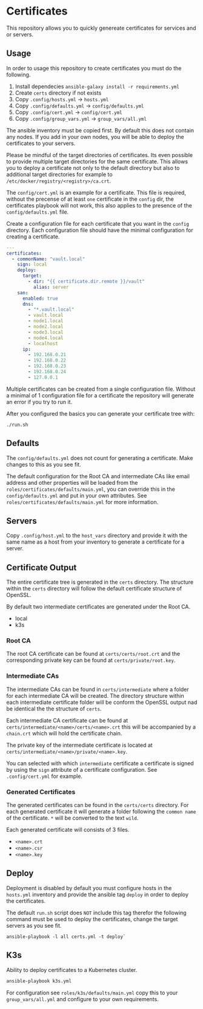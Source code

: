 # Certificates

This repository allows you to quickly genereate certificates for services and or servers.

## Usage

In order to usage this repository to create certificates you must do the following.

1. Install dependecies `ansible-galaxy install -r requirements.yml`
2. Create `certs` directory if not exists
3. Copy `.config/hosts.yml` -> `hosts.yml`
4. Copy `.config/defaults.yml` -> `config/defaults.yml`
5. Copy `.config/cert.yml` -> `config/cert.yml`
6. Copy `.config/group_vars.yml` -> `group_vars/all.yml`

The ansible inventory must be copied first.
By default this does not contain any nodes.
If you add in your own nodes, you will be able to deploy the certificates to your servers.

Please be mindful of the target directories of certificates.
Its even possible to provide multiple target directories for the same certificate.
This allows you to deploy a certificate not only to the default directory but also to additional
target directories for example to `/etc/docker/registry/<registry>/ca.crt`.

The `config/cert.yml` is an example for a certificate.
This file is required, without the precense of at least `one` certificate in the `config` dir,
the certificates playbook will not work, this also applies to the presence of the `config/defaults.yml` file.

Create a configuration file for each certificate that you want in the `config` directory.
Each configuration file should have the minimal configuration for creating a certificate.

```yaml
---
certificates:
  - commonName: "vault.local"
    sign: local
    deploy:
      target:
        - dir: "{{ certificate.dir.remote }}/vault"
          alias: server
    san:
      enabled: true
      dns:
        - "*.vault.local"
        - vault.local
        - node1.local
        - node2.local
        - node3.local
        - node4.local
        - localhost
      ip:
        - 192.168.0.21
        - 192.168.0.22
        - 192.168.0.23
        - 192.168.0.24
        - 127.0.0.1
```

Multiple certificates can be created from a single configuration file.
Without a minimal of 1 configuration file for a certificate the repository will generate an error if you try to run it.

After you configured the basics you can generate your certificate tree with:

```shell
./run.sh
```

## Defaults

The `config/defaults.yml` does not count for generating a certificate.
Make changes to this as you see fit.

The default configuration for the Root CA and intermediate CAs like email address and other properties
will be loaded from the `roles/certificates/defaults/main.yml`, you can override this in the `config/defaults.yml`
and put in your own attributes. See `roles/certificates/defaults/main.yml` for more information.

## Servers

Copy `.config/host.yml` to the `host_vars` directory and provide it with the same name
as a host from your inventory to generate a certificate for a server.

## Certificate Output

The entire certificate tree is generated in the `certs` directory.
The structure within the `certs` directory will follow the default certificate structure
of OpenSSL.

By default two intermediate certificates are generated under the Root CA.

- local
- k3s

### Root CA

The root CA certificate can be found at `certs/certs/root.crt` and the corresponding private
key can be found at `certs/private/root.key`.

### Intermediate CAs

The intermediate CAs can be found in `certs/intermediate` where a folder for each intermediate CA
will be created. The directory structure within each intermediate certificate folder will
be conform the OpenSSL output nad be identical the the structure of `certs`.

Each intermediate CA certificate can be found at `certs/intermediate/<name>/certs/<name>.crt`
this will be accompanied by a `chain.crt` which will hold the certificate chain.

The private key of the intermediate certificate is located at `certs/intermediate/<name>/private/<name>.key`.

You can selected with which `intermediate` certificate a certificate is signed by using the `sign` attribute
of a certificate configuration. See `.config/cert.yml` for example.

### Generated Certificates

The generated certificates can
be found in the `certs/certs` directory. For each generated certificate it will generate a folder
following the `common name` of the certificate. `*` will be converted to the text `wild`.

Each generated certificate will consists of 3 files.

- `<name>.crt`
- `<name>.csr`
- `<name>.key`

## Deploy

Deployment is disabled by default you must configure hosts in the `hosts.yml` inventory and provide
the ansible tag `deploy` in order to deploy the certificates.

The default `run.sh` script does `NOT` include this tag therefor the following command must be used to
deploy the certificates, change the target servers as  you see fit.

```shell
ansible-playbook -l all certs.yml -t deploy`
```

## K3s

Ability to deploy certificates to a Kubernetes cluster.

```bash
ansible-playbook k3s.yml
```

For configuration see `roles/k3s/defaults/main.yml` copy this to your `group_vars/all.yml` and configure to your own requirements.
